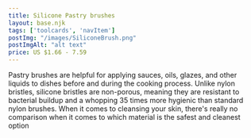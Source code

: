 ```yaml
---
title: Silicone Pastry brushes
layout: base.njk
tags: ['toolcards', 'navItem']
postImg: "/images/SiliconeBrush.png"
postImgAlt: "alt text"
price: US $1.66 - 7.59 
---
```

Pastry brushes are helpful for applying sauces, oils, glazes, and other liquids to dishes before and during the cooking process. Unlike nylon bristles, silicone bristles are non-porous, meaning they are resistant to bacterial buildup and a whopping 35 times more hygienic than standard nylon brushes. When it comes to cleansing your skin, there's really no comparison when it comes to which material is the safest and cleanest option

